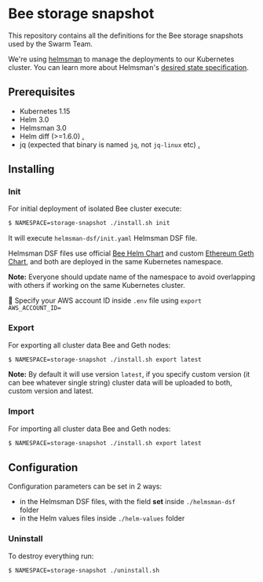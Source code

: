 # Bee storage snapshot

This repository contains all the definitions for the Bee storage snapshots used by the Swarm Team.

We're using [helmsman](https://github.com/Praqma/helmsman) to manage the deployments to our Kubernetes cluster. You can learn more about Helmsman's [desired state specification](https://github.com/Praqma/helmsman/blob/master/docs/desired_state_specification.md).

## Prerequisites

* Kubernetes 1.15
* Helm 3.0
* Helmsman 3.0
* Helm diff (>=1.6.0) [.](https://github.com/databus23/helm-diff)
* jq (expected that binary is named `jq`, not `jq-linux` etc) [.](https://github.com/stedolan/jq)

## Installing

### Init
For initial deployment of isolated Bee cluster execute:

```bash
$ NAMESPACE=storage-snapshot ./install.sh init
```

It will execute `helmsman-dsf/init.yaml` Helmsman DSF file.

Helmsman DSF files use official [Bee Helm Chart](https://github.com/ethersphere/helm/tree/master/charts/bee) and custom [Ethereum Geth Chart](https://github.com/ethersphere/helm/tree/master/charts/geth-swap), and both are deployed in the same Kubernetes namespace.

**Note:** Everyone should update name of the namespace to avoid overlapping with others if working on the same Kubernetes cluster. 

:red_circle: Specify your AWS account ID inside `.env` file using `export AWS_ACCOUNT_ID=`

### Export
For exporting all cluster data Bee and Geth nodes:

```bash
$ NAMESPACE=storage-snapshot ./install.sh export latest
```

**Note:** By default it will use version `latest`, if you specify custom version (it can bee whatever single string) cluster data will be uploaded to both, custom version and latest.

### Import
For importing all cluster data Bee and Geth nodes:

```bash
$ NAMESPACE=storage-snapshot ./install.sh export latest
```

## Configuration

Configuration parameters can be set in 2 ways:
* in the Helmsman DSF files, with the field **set** inside `./helmsman-dsf` folder
* in the Helm values files inside `./helm-values` folder


### Uninstall

To destroy everything run:

```bash
$ NAMESPACE=storage-snapshot ./uninstall.sh
```
